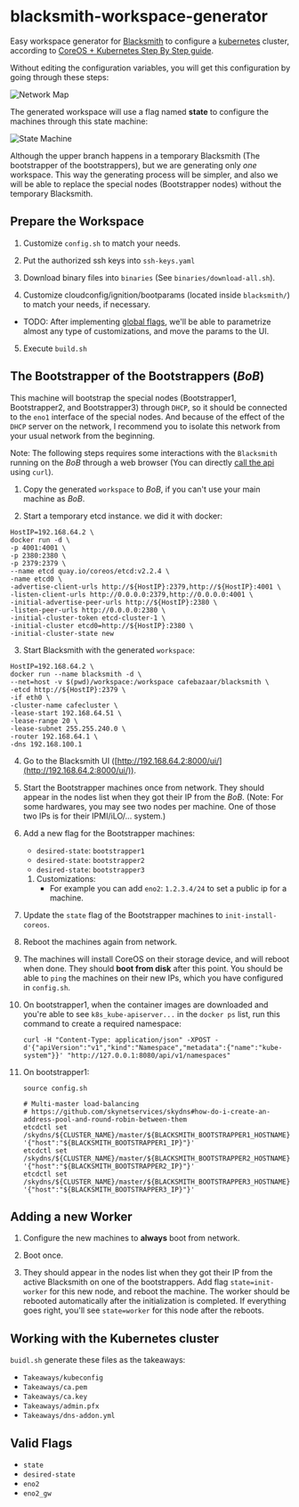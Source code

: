 # blacksmith-workspace-generator
Easy workspace generator for [Blacksmith] to configure a [kubernetes] cluster,
according to [CoreOS + Kubernetes Step By Step guide][k8sguide].

[blacksmith]: https://github.com/cafebazaar/blacksmith
[kubernetes]: http://kubernetes.io/
[k8sguide]: https://coreos.com/kubernetes/docs/latest/getting-started.html

Without editing the configuration variables, you will get this configuration by
going through these steps:

![Network Map](https://github.com/cafebazaar/blacksmith-workspace-generator/raw/master/Doc/images/Network.png)

The generated workspace will use a flag named **state** to configure the
machines through this state machine:

![State Machine](https://github.com/cafebazaar/blacksmith-workspace-generator/raw/master/Doc/images/StateMachine.png)

Although the upper branch happens in a temporary Blacksmith (The bootstrapper of
the bootstrappers), but we are generating only *one* workspace. This way the
generating process will be simpler, and also we will be able to replace the
special nodes (Bootstrapper nodes) without the temporary Blacksmith.

## Prepare the Workspace
1. Customize `config.sh` to match your needs.

2. Put the authorized ssh keys into `ssh-keys.yaml`

3. Download binary files into `binaries` (See `binaries/download-all.sh`).

4. Customize cloudconfig/ignition/bootparams (located inside `blacksmith/`) to
match your needs, if necessary.
  * TODO: After implementing [global flags](https://github.com/cafebazaar/blacksmith/issues/32),
    we'll be able to parametrize almost any type of customizations, and move the
    params to the UI.

5. Execute `build.sh`

## The Bootstrapper of the Bootstrappers (_BoB_)
This machine will bootstrap the special nodes (Bootstrapper1, Bootstrapper2, and
Bootstrapper3) through `DHCP`, so it should be connected to the `eno1` interface
of the special nodes. And because of the effect of the `DHCP` server on the
network, I recommend you to isolate this network from your usual network from
the beginning.

Note: The following steps requires some interactions with the `Blacksmith`
running on the _BoB_ through a web browser (You can directly
[call the api](https://github.com/cafebazaar/blacksmith/blob/master/docs/API.md)
using `curl`).

1. Copy the generated `workspace` to _BoB_, if you can't use your
main machine as _BoB_.

2. Start a temporary etcd instance. we did it with docker:

  ```shell
  HostIP=192.168.64.2 \
  docker run -d \
  -p 4001:4001 \
  -p 2380:2380 \
  -p 2379:2379 \
  --name etcd quay.io/coreos/etcd:v2.2.4 \
  -name etcd0 \
  -advertise-client-urls http://${HostIP}:2379,http://${HostIP}:4001 \
  -listen-client-urls http://0.0.0.0:2379,http://0.0.0.0:4001 \
  -initial-advertise-peer-urls http://${HostIP}:2380 \
  -listen-peer-urls http://0.0.0.0:2380 \
  -initial-cluster-token etcd-cluster-1 \
  -initial-cluster etcd0=http://${HostIP}:2380 \
  -initial-cluster-state new
  ```
3. Start Blacksmith with the generated `workspace`:

  ```shell
  HostIP=192.168.64.2 \
  docker run --name blacksmith -d \
  --net=host -v $(pwd)/workspace:/workspace cafebazaar/blacksmith \
  -etcd http://${HostIP}:2379 \
  -if eth0 \
  -cluster-name cafecluster \
  -lease-start 192.168.64.51 \
  -lease-range 20 \
  -lease-subnet 255.255.240.0 \
  -router 192.168.64.1 \
  -dns 192.168.100.1
  ```

4. Go to the Blacksmith UI ([http://192.168.64.2:8000/ui/](http://192.168.64.2:8000/ui/)).

5. Start the Bootstrapper machines once from network. They should appear in the
   nodes list when they got their IP from the _BoB_. (Note: For some hardwares,
   you may see two nodes per machine. One of those two IPs is for their IPMI/iLO/...
   system.)

6. Add a new flag for the Bootstrapper machines:
   * `desired-state`: `bootstrapper1`
   * `desired-state`: `bootstrapper2`
   * `desired-state`: `bootstrapper3`

   1. Customizations:
      * For example you can add `eno2`: `1.2.3.4/24` to set a public ip for a machine.

7. Update the `state` flag of the Bootstrapper machines to `init-install-coreos`.

8. Reboot the machines again from network.

9. The machines will install CoreOS on their storage device, and will reboot
   when done. They should **boot from disk** after this point. You should be
   able to `ping` the machines on their new IPs, which you have configured in
   `config.sh`.

10. On bootstrapper1, when the container images are downloaded and you're able
    to see `k8s_kube-apiserver...` in the `docker ps` list, run this command to
    create a required namespace:

    ```
    curl -H "Content-Type: application/json" -XPOST -d'{"apiVersion":"v1","kind":"Namespace","metadata":{"name":"kube-system"}}' "http://127.0.0.1:8080/api/v1/namespaces"
    ```

11. On bootstrapper1:

    ```
    source config.sh

    # Multi-master load-balancing
    # https://github.com/skynetservices/skydns#how-do-i-create-an-address-pool-and-round-robin-between-them
    etcdctl set /skydns/${CLUSTER_NAME}/master/${BLACKSMITH_BOOTSTRAPPER1_HOSTNAME} '{"host":"${BLACKSMITH_BOOTSTRAPPER1_IP}"}'
    etcdctl set /skydns/${CLUSTER_NAME}/master/${BLACKSMITH_BOOTSTRAPPER2_HOSTNAME} '{"host":"${BLACKSMITH_BOOTSTRAPPER2_IP}"}'
    etcdctl set /skydns/${CLUSTER_NAME}/master/${BLACKSMITH_BOOTSTRAPPER3_HOSTNAME} '{"host":"${BLACKSMITH_BOOTSTRAPPER3_IP}"}'
    ```


## Adding a new Worker
1. Configure the new machines to **always** boot from network.

2. Boot once.

3. They should appear in the nodes list when they got their IP from the active
Blacksmith on one of the bootstrappers. Add flag `state=init-worker` for this
new node, and reboot the machine. The worker should be rebooted automatically
after the initialization is completed. If everything goes right, you'll see
`state=worker` for this node after the reboots.

## Working with the Kubernetes cluster
`buidl.sh` generate these files as the takeaways:

* `Takeaways/kubeconfig`
* `Takeaways/ca.pem`
* `Takeaways/ca.key`
* `Takeaways/admin.pfx`
* `Takeaways/dns-addon.yml`


## Valid Flags
* `state`
* `desired-state`
* `eno2`
* `eno2_gw`
